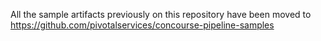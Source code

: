 
All the sample artifacts previously on this repository have been moved to https://github.com/pivotalservices/concourse-pipeline-samples
